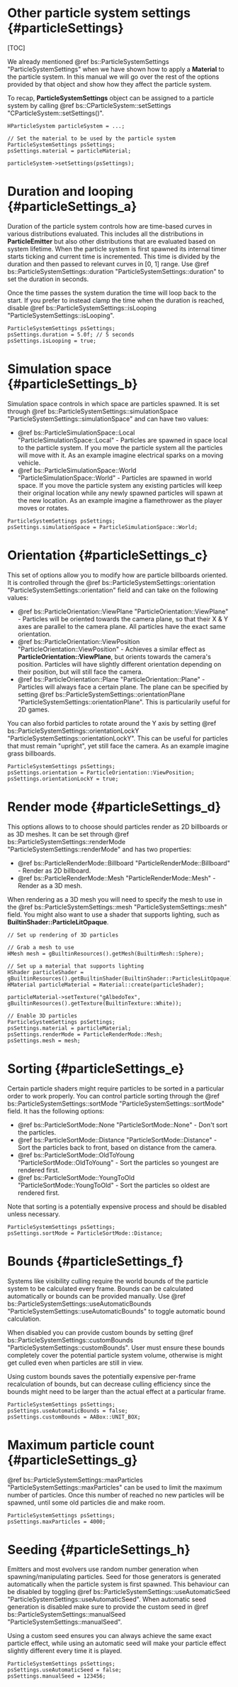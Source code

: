 Other particle system settings			{#particleSettings}
===============
[TOC]

We already mentioned @ref bs::ParticleSystemSettings "ParticleSystemSettings" when we have shown how to apply a **Material** to the particle system. In this manual we will go over the rest of the options provided by that object and show how they affect the particle system. 

To recap, **ParticleSystemSettings** object can be assigned to a particle system by calling @ref bs::CParticleSystem::setSettings "CParticleSystem::setSettings()".

~~~~~~~~~~~~~{.cpp}
HParticleSystem particleSystem = ...;

// Set the material to be used by the particle system
ParticleSystemSettings psSettings;
psSettings.material = particleMaterial;

particleSystem->setSettings(psSettings);
~~~~~~~~~~~~~

# Duration and looping {#particleSettings_a}

Duration of the particle system controls how are time-based curves in various distributions evaluated. This includes all the distributions in **ParticleEmitter** but also other distributions that are evaluated based on system lifetime. When the particle system is first spawned its internal timer starts ticking and current time is incremented. This time is divided by the duration and then passed to relevant curves in [0, 1] range. Use @ref bs::ParticleSystemSettings::duration "ParticleSystemSettings::duration" to set the duration in seconds.

Once the time passes the system duration the time will loop back to the start. If you prefer to instead clamp the time when the duration is reached, disable @ref bs::ParticleSystemSettings::isLooping "ParticleSystemSettings::isLooping".

~~~~~~~~~~~~~{.cpp}
ParticleSystemSettings psSettings;
psSettings.duration = 5.0f; // 5 seconds
psSettings.isLooping = true;
~~~~~~~~~~~~~

# Simulation space {#particleSettings_b}

Simulation space controls in which space are particles spawned. It is set through @ref bs::ParticleSystemSettings::simulationSpace "ParticleSystemSettings::simulationSpace" and can have two values:
 - @ref bs::ParticleSimulationSpace::Local "ParticleSimulationSpace::Local" - Particles are spawned in space local to the particle system. If you move the particle system all the particles will move with it. As an example imagine electrical sparks on a moving vehicle.
 - @ref bs::ParticleSimulationSpace::World "ParticleSimulationSpace::World" - Particles are spawned in world space. If you move the particle system any existing particles will keep their original location while any newly spawned particles will spawn at the new location. As an example imagine a flamethrower as the player moves or rotates.
 
~~~~~~~~~~~~~{.cpp}
ParticleSystemSettings psSettings;
psSettings.simulationSpace = ParticleSimulationSpace::World;
~~~~~~~~~~~~~

# Orientation {#particleSettings_c}

This set of options allow you to modify how are particle billboards oriented. It is controlled through the @ref bs::ParticleSystemSettings::orientation "ParticleSystemSettings::orientation" field and can take on the following values:
 - @ref bs::ParticleOrientation::ViewPlane "ParticleOrientation::ViewPlane" - Particles will be oriented towards the camera plane, so that their X & Y axes are parallel to the camera plane. All particles have the exact same orientation.
 - @ref bs::ParticleOrientation::ViewPosition "ParticleOrientation::ViewPosition" - Achieves a similar effect as **ParticleOrientation::ViewPlane**, but orients towards the camera's position. Particles will have slightly different orientation depending on their position, but will still face the camera.
 - @ref bs::ParticleOrientation::Plane "ParticleOrientation::Plane" - Particles will always face a certain plane. The plane can be specified by setting @ref bs::ParticleSystemSettings::orientationPlane "ParticleSystemSettings::orientationPlane". This is particularily useful for 2D games.
 
You can also forbid particles to rotate around the Y axis by setting @ref bs::ParticleSystemSettings::orientationLockY "ParticleSystemSettings::orientationLockY". This can be useful for particles that must remain "upright", yet still face the camera. As an example imagine grass billboards.

~~~~~~~~~~~~~{.cpp}
ParticleSystemSettings psSettings;
psSettings.orientation = ParticleOrientation::ViewPosition;
psSettings.orientationLockY = true;
~~~~~~~~~~~~~

# Render mode {#particleSettings_d}

This options allows to to choose should particles render as 2D billboards or as 3D meshes. It can be set through @ref bs::ParticleSystemSettings::renderMode "ParticleSystemSettings::renderMode" and has two properties:
 - @ref bs::ParticleRenderMode::Billboard "ParticleRenderMode::Billboard" - Render as 2D billboard.
 - @ref bs::ParticleRenderMode::Mesh "ParticleRenderMode::Mesh" - Render as a 3D mesh.
 
When rendering as a 3D mesh you will need to specify the mesh to use in the @ref bs::ParticleSystemSettings::mesh "ParticleSystemSettings::mesh" field. You might also want to use a shader that supports lighting, such as **BuiltinShader::ParticleLitOpaque**.

~~~~~~~~~~~~~{.cpp}
// Set up rendering of 3D particles

// Grab a mesh to use
HMesh mesh = gBuiltinResources().getMesh(BuiltinMesh::Sphere);

// Set up a material that supports lighting
HShader particleShader = gBuiltinResources().getBuiltinShader(BuiltinShader::ParticlesLitOpaque);
HMaterial particleMaterial = Material::create(particleShader);

particleMaterial->setTexture("gAlbedoTex", gBuiltinResources().getTexture(BuiltinTexture::White));

// Enable 3D particles
ParticleSystemSettings psSettings;
psSettings.material = particleMaterial;
psSettings.renderMode = ParticleRenderMode::Mesh;
psSettings.mesh = mesh;
~~~~~~~~~~~~~

# Sorting {#particleSettings_e}

Certain particle shaders might require particles to be sorted in a particular order to work properly. You can control particle sorting through the @ref bs::ParticleSystemSettings::sortMode "ParticleSystemSettings::sortMode" field. It has the following options:
 - @ref bs::ParticleSortMode::None "ParticleSortMode::None" - Don't sort the particles.
 - @ref bs::ParticleSortMode::Distance "ParticleSortMode::Distance" - Sort the particles back to front, based on distance from the camera.
 - @ref bs::ParticleSortMode::OldToYoung "ParticleSortMode::OldToYoung" - Sort the particles so youngest are rendered first.
 - @ref bs::ParticleSortMode::YoungToOld "ParticleSortMode::YoungToOld" - Sort the particles so oldest are rendered first.

Note that sorting is a potentially expensive process and should be disabled unless necessary.
 
~~~~~~~~~~~~~{.cpp}
ParticleSystemSettings psSettings;
psSettings.sortMode = ParticleSortMode::Distance;
~~~~~~~~~~~~~
 
# Bounds {#particleSettings_f}

Systems like visibility culling require the world bounds of the particle system to be calculated every frame. Bounds can be calculated automatically or bounds can be provided manually. Use @ref bs::ParticleSystemSettings::useAutomaticBounds "ParticleSystemSettings::useAutomaticBounds" to toggle automatic bound calculation.

When disabled you can provide custom bounds by setting @ref bs::ParticleSystemSettings::customBounds "ParticleSystemSettings::customBounds". User must ensure these bounds completely cover the potential particle system volume, otherwise is might get culled even when particles are still in view.

Using custom bounds saves the potentially expensive per-frame recalculation of bounds, but can decrease culling efficiency since the bounds might need to be larger than the actual effect at a particular frame.

~~~~~~~~~~~~~{.cpp}
ParticleSystemSettings psSettings;
psSettings.useAutomaticBounds = false;
psSettings.customBounds = AABox::UNIT_BOX;
~~~~~~~~~~~~~

# Maximum particle count {#particleSettings_g}

@ref bs::ParticleSystemSettings::maxParticles "ParticleSystemSettings::maxParticles" can be used to limit the maximum number of particles. Once this number of reached no new particles will be spawned, until some old particles die and make room.

~~~~~~~~~~~~~{.cpp}
ParticleSystemSettings psSettings;
psSettings.maxParticles = 4000;
~~~~~~~~~~~~~

# Seeding {#particleSettings_h}

Emitters and most evolvers use random number generation when spawning/manipulating particles. Seed for those generators is generated automatically when the particle system is first spawned. This behaviour can be disabled by toggling @ref bs::ParticleSystemSettings::useAutomaticSeed "ParticleSystemSettings::useAutomaticSeed". When automatic seed generation is disabled make sure to provide the custom seed in @ref bs::ParticleSystemSettings::manualSeed "ParticleSystemSettings::manualSeed".

Using a custom seed ensures you can always achieve the same exact particle effect, while using an automatic seed will make your particle effect slightly different every time it is played.

~~~~~~~~~~~~~{.cpp}
ParticleSystemSettings psSettings;
psSettings.useAutomaticSeed = false;
psSettings.manualSeed = 123456;
~~~~~~~~~~~~~